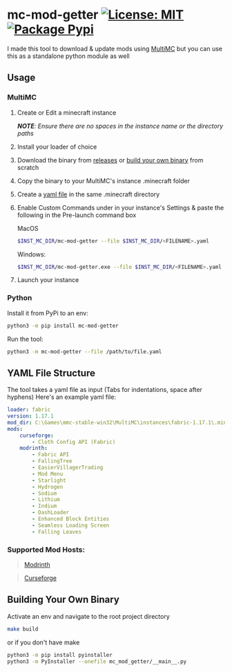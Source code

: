 # mc-mod-getter [![License: MIT](https://img.shields.io/badge/License-MIT-yellow.svg)](https://opensource.org/licenses/MIT) [![Package Pypi](https://img.shields.io/pypi/v/mc-mod-getter.svg)](https://pypi.org/project/mc-mod-getter)

I made this tool to download & update mods using [MultiMC](https://github.com/MultiMC/MultiMC5) but you can use this as a standalone python module as well

## Usage

### MultiMC

1. Create or Edit a minecraft instance 

   ***NOTE**: Ensure there are no spaces in the instance name or the directory paths*

2. Install your loader of choice

3. Download the binary from [releases](https://github.com/mgutierrezz/mc-mod-getter/releases) or [build your own binary](#building-your-own-binary) from scratch

4. Copy the binary to your MultiMC's instance .minecraft folder

5. Create a [yaml file](#yaml-file-structure) in the same .minecraft directory

6. Enable Custom Commands under in your instance's Settings & paste the following in the Pre-launch command box

   MacOS

   ```bash
   $INST_MC_DIR/mc-mod-getter --file $INST_MC_DIR/<FILENAME>.yaml
   ```

   

   Windows:

   ```bash
   $INST_MC_DIR/mc-mod-getter.exe --file $INST_MC_DIR/<FILENAME>.yaml
   ```

7. Launch your instance

### Python

Install it from PyPi to an env:

```bash
python3 -m pip install mc-mod-getter
```

Run the tool:

```bash
python3 -m mc-mod-getter --file /path/to/file.yaml
```



## YAML File Structure

The tool takes a yaml file as input (Tabs for indentations, space after hyphens)
Here's an example yaml file:

```yaml
loader: fabric
version: 1.17.1
mod_dir: C:\Games\mmc-stable-win32\MultiMC\instances\fabric-1.17.1\.minecraft\mods
mods:
    curseforge:
        - Cloth Config API (Fabric)
    modrinth:
        - Fabric API
        - FallingTree
        - EasierVillagerTrading
        - Mod Menu
        - Starlight
        - Hydrogen
        - Sodium
        - Lithium
        - Indium
        - DashLoader
        - Enhanced Block Entities
        - Seamless Loading Screen
        - Falling Leaves
```

### Supported Mod Hosts:

> [Modrinth](https://modrinth.com/mods?q=)

> [Curseforge](https://www.curseforge.com/minecraft/mc-mods)

## Building Your Own Binary

Activate an env and navigate to the root project directory

```bash
make build
```

or if you don't have make

```bash
python3 -m pip install pyinstaller 
python3 -m PyInstaller --onefile mc_mod_getter/__main__.py
```
